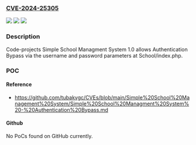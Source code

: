 ### [CVE-2024-25305](https://cve.mitre.org/cgi-bin/cvename.cgi?name=CVE-2024-25305)
![](https://img.shields.io/static/v1?label=Product&message=n%2Fa&color=blue)
![](https://img.shields.io/static/v1?label=Version&message=n%2Fa&color=blue)
![](https://img.shields.io/static/v1?label=Vulnerability&message=n%2Fa&color=brighgreen)

### Description

Code-projects Simple School Managment System 1.0 allows Authentication Bypass via the username and password parameters at School/index.php.

### POC

#### Reference
- https://github.com/tubakvgc/CVEs/blob/main/Simple%20School%20Management%20System/Simple%20School%20Managment%20System%20-%20Authentication%20Bypass.md

#### Github
No PoCs found on GitHub currently.

